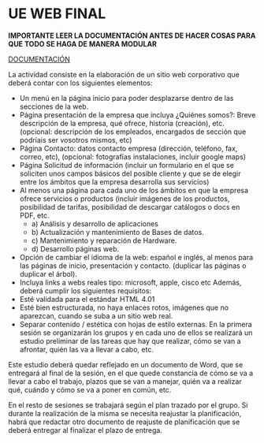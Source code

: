# UE WEB FINAL

**IMPORTANTE LEER LA DOCUMENTACIÓN ANTES DE HACER COSAS PARA QUE TODO SE HAGA DE MANERA MODULAR**

[DOCUMENTACIÓN](./docs/documentacion.md)

La actividad consiste en la elaboración de un sitio web corporativo que deberá
contar con los siguientes elementos:

- Un menú en la página inicio para poder desplazarse dentro de las
secciones de la web.
- Página presentación de la empresa que incluya ¿Quiénes somos?: Breve
descripción de la empresa, qué ofrece, historia (creación), etc. (opcional:
descripción de los empleados, encargados de sección que podríais ser
vosotros mismos, etc)
- Página Contacto: datos contacto empresa (dirección, teléfono, fax,
correo, etc), (opcional: fotografías instalaciones, incluir google maps)
- Página Solicitud de información (incluir un formulario en el que se
soliciten unos campos básicos del posible cliente y que se de elegir entre
los ámbitos que la empresa desarrolla sus servicios)
- Al menos una página para cada uno de los ámbitos en que la empresa
ofrece servicios o productos (incluir imágenes de los productos,
posibilidad de tarifas, posibilidad de descargar catálogos o docs en PDF, etc.
	- a) Análisis y desarrollo de aplicaciones
	- b) Actualización y mantenimiento de Bases de datos.
	- c) Mantenimiento y reparación de Hardware.
	- d) Desarrollo páginas web.
- Opción de cambiar el idioma de la web: español e inglés, al menos para
las páginas de inicio, presentación y contacto. (duplicar las páginas o
duplicar el árbol).
- Incluya links a webs reales tipo: microsoft, apple, cisco etc
Además, deberá cumplir los siguientes requisitos:
- Esté validada para el estándar HTML 4.01
- Esté bien estructurada, no haya enlaces rotos, imágenes que no
aparezcan, cuando se suba a un sitio web real.
- Separar contenido / estética con hojas de estilo externas.
En la primera sesión se organizarán los grupos y en cada uno de ellos se realizará
un estudio preliminar de las tareas que hay que realizar, cómo se van a afrontar,
quién las va a llevar a cabo, etc.

Este estudio deberá quedar reflejado en un
documento de Word, que se entregará al final de la sesión, en el que quede
constancia de cómo se va a llevar a cabo el trabajo, plazos que se van a manejar,
quién va a realizar qué, cuándo y cómo se va a poner en común, etc.

En el resto de sesiones se trabajará según el plan trazado por el grupo.
Si durante la realización de la misma se necesita reajustar la planificación, habrá
que redactar otro documento de reajuste de planificación que se deberá
entregar al finalizar el plazo de entrega.
